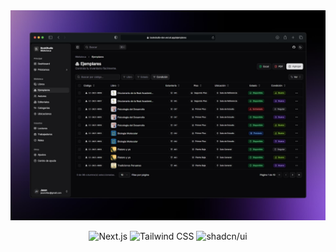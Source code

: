 <div align="center">
  <a href="https://bookstudio-dev.vercel.app">
    <img src="./public/images/readme.jpg" alt="Preview">
  </a>
  <p></p>
</div>

<div align="center">

![Next.js](https://img.shields.io/badge/Next.js-000000?style=flat&logo=next.js&logoColor=white)
![Tailwind CSS](https://img.shields.io/badge/Tailwind%20CSS-06B6D4?logo=tailwindcss&logoColor=white&style=flat)
![shadcn/ui](https://img.shields.io/badge/shadcn/ui-000000?style=flat&logo=shadcn/ui&logoColor=white)

</div>
